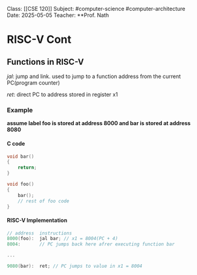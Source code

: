 Class: [[CSE 120]]
Subject: #computer-science #computer-architecture 
Date: 2025-05-05
Teacher: **Prof. Nath

# RISC-V Cont

## Functions in RISC-V

*jal*: jump and link. used to jump to a function address from the current PC(program counter)

*ret*: direct PC to address stored in register x1

### Example
**assume label foo is stored at address 8000 and bar is stored at address 8080**

#### C code

``` c
void bar()
{
	return;
}

void foo() 
{
	bar();
	// rest of foo code
}
```

#### RISC-V Implementation
``` c
// address  instructions
8000(foo):  jal bar; // x1 = 8004(PC + 4)
8004:       // PC jumps back here afrer executing function bar

...

9080(bar):  ret; // PC jumps to value in x1 = 8004
```

